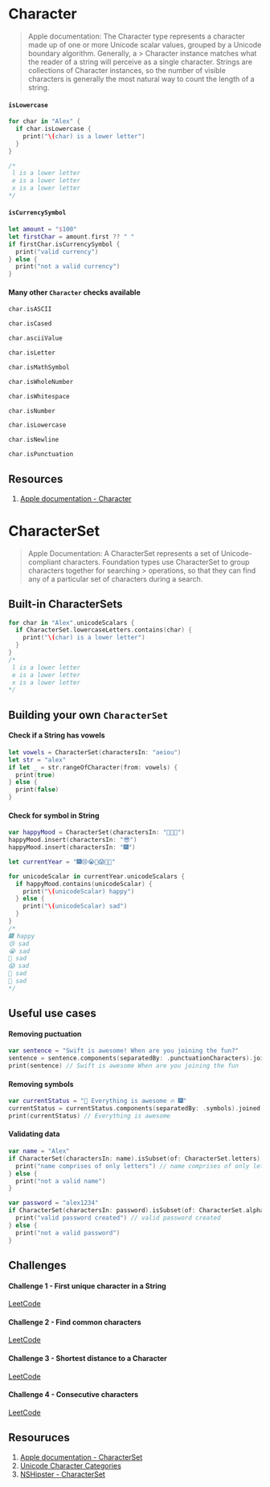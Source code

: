 # Character 

> Apple documentation: The Character type represents a character made up of one or more Unicode scalar values, grouped by a Unicode boundary algorithm. Generally, a > Character instance matches what the reader of a string will perceive as a single character. Strings are collections of Character instances, so the number of visible characters is generally the most natural way to count the length of a string.

#### `isLowercase`

```swift 
for char in "Alex" {
  if char.isLowercase {
    print("\(char) is a lower letter")
  }
}

/*
 l is a lower letter
 e is a lower letter
 x is a lower letter
*/
```

#### `isCurrencySymbol`

```swift 
let amount = "$100"
let firstChar = amount.first ?? " "
if firstChar.isCurrencySymbol {
  print("valid currency")
} else {
  print("not a valid currency")
}
```

#### Many other `Character` checks available

```swift 
char.isASCII

char.isCased

char.asciiValue

char.isLetter

char.isMathSymbol

char.isWholeNumber

char.isWhitespace

char.isNumber

char.isLowercase

char.isNewline

char.isPunctuation
```

## Resources 

1. [Apple documentation - Character](https://developer.apple.com/documentation/foundation/character)


# CharacterSet

> Apple Documentation: A CharacterSet represents a set of Unicode-compliant characters. Foundation types use CharacterSet to group characters together for searching > operations, so that they can find any of a particular set of characters during a search.


## Built-in CharacterSets

```swift 
for char in "Alex".unicodeScalars {
  if CharacterSet.lowercaseLetters.contains(char) {
    print("\(char) is a lower letter")
  }
}
/*
 l is a lower letter
 e is a lower letter
 x is a lower letter
*/
```

## Building your own `CharacterSet`

#### Check if a String has vowels

```swift 
let vowels = CharacterSet(charactersIn: "aeiou")
let str = "alex"
if let _ = str.rangeOfCharacter(from: vowels) {
  print(true)
} else {
  print(false)
}
```

#### Check for symbol in String

```swift 
var happyMood = CharacterSet(charactersIn: "🥳🔥😀")
happyMood.insert(charactersIn: "😎")
happyMood.insert(charactersIn: "🎆")

let currentYear = "🎆😢😭🤬😱😤🤮"

for unicodeScalar in currentYear.unicodeScalars {
  if happyMood.contains(unicodeScalar) {
    print("\(unicodeScalar) happy")
  } else {
    print("\(unicodeScalar) sad")
  }
}
/*
🎆 happy
😢 sad
😭 sad
🤬 sad
😱 sad
😤 sad
🤮 sad
*/
```

## Useful use cases 

#### Removing puctuation 

```swift 
var sentence = "Swift is awesome! When are you joining the fun?"
sentence = sentence.components(separatedBy: .punctuationCharacters).joined()
print(sentence) // Swift is awesome When are you joining the fun
```

#### Removing symbols 

```swift 
var currentStatus = "🥳 Everything is awesome 🔥 🎆"
currentStatus = currentStatus.components(separatedBy: .symbols).joined()
print(currentStatus) // Everything is awesome
```

#### Validating data 

```swift 
var name = "Alex"
if CharacterSet(charactersIn: name).isSubset(of: CharacterSet.letters) {
  print("name comprises of only letters") // name comprises of only letters
} else {
  print("not a valid name")
}
```

```swift 
var password = "alex1234"
if CharacterSet(charactersIn: password).isSubset(of: CharacterSet.alphanumerics) {
  print("valid password created") // valid password created
} else {
  print("not a valid password")
}
```

## Challenges 

#### Challenge 1 - First unique character in a String

[LeetCode](https://leetcode.com/problems/first-unique-character-in-a-string/)

#### Challenge 2 - Find common characters

[LeetCode](https://leetcode.com/problems/find-common-characters/)

#### Challenge 3 - Shortest distance to a Character

[LeetCode](https://leetcode.com/problems/shortest-distance-to-a-character/)

#### Challenge 4 - Consecutive characters

[LeetCode](https://leetcode.com/problems/consecutive-characters/)


## Resouruces 

1. [Apple documentation - CharacterSet](https://developer.apple.com/documentation/foundation/characterset)
2. [Unicode Character Categories](https://www.compart.com/en/unicode/category)
3. [NSHipster - CharacterSet](https://nshipster.com/characterset/)
